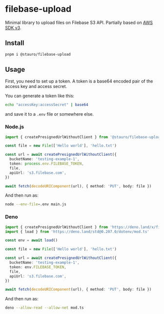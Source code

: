 # filebase-upload

Minimal library to upload files on Filebase S3 API. Partially based on
[AWS SDK v3](https://github.com/aws/aws-sdk-js-v3).

## Install

```sh
pnpm i @stauro/filebase-upload
```

## Usage

First, you need to set up a token. A token is a base64 encoded pair of the access key and access secret.

You can generate a token like this:

```sh
echo "accessKey:accessSecret" | base64
```

and save it to a `.env` file or somewhere else.

### Node.js

```ts
import { createPresignedUrlWithoutClient } from '@stauro/filebase-upload'

const file = new File(['Hello world'], 'hello.txt')

const url = await createPresignedUrlWithoutClient({
  bucketName: 'testing-example-1',
  token: process.env.FILEBASE_TOKEN,
  file,
  apiUrl: 's3.filebase.com',
})

await fetch(decodeURIComponent(url), { method: 'PUT', body: file })
```

And then run as:

```sh
node --env-file=.env main.js
```

### Deno

```ts
import { createPresignedUrlWithoutClient } from 'https://deno.land/x/filebase_upload/mod.ts'
import { load } from 'https://deno.land/std@0.207.0/dotenv/mod.ts'

const env = await load()

const file = new File(['Hello world'], 'hello.txt')

const url = await createPresignedUrlWithoutClient({
  bucketName: 'testing-example-1',
  token: env.FILEBASE_TOKEN,
  file,
  apiUrl: 's3.filebase.com',
})

await fetch(decodeURIComponent(url), { method: 'PUT', body: file })
```

And then run as:

```sh
deno --allow-read --allow-net mod.ts
```
